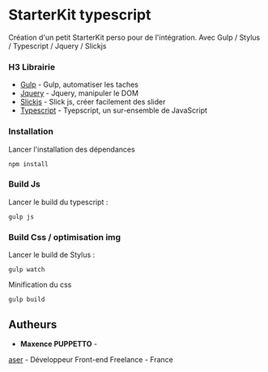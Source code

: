 # StarterKit typescript

Création d'un petit StarterKit perso pour de l'intégration.
Avec Gulp / Stylus / Typescript / Jquery / Slickjs

### H3 Librairie
* [Gulp](https://gulpjs.com) - Gulp, automatiser les taches
* [Jquery](https://jquery.com) - Jquery, manipuler le DOM
* [Slickjs](http://kenwheeler.github.io/slick/) - Slick js, créer facilement des slider
* [Typescript](https://www.typescriptlang.org) - Tyepscript, un sur-ensemble de JavaScript

### Installation

Lancer l'installation des dépendances

```
npm install
```

### Build Js

Lancer le build du typescript :

```
gulp js
```

### Build Css / optimisation img

Lancer le build de Stylus :

```
gulp watch
```

Minification du css

```
gulp build
```


## Autheurs

* **Maxence PUPPETTO** -

[aser](https://aserweb.fr) - Développeur Front-end Freelance - France
